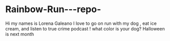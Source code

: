 # Rainbow-Run---repo-
Hi my names is Lorena Galeano 
I love to go on run with my dog , eat ice cream,  and listen to true crime podcast ! 
what color is your dog? 
Halloween is next month 
